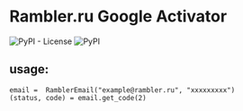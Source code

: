 # Rambler.ru Google Activator
![PyPI - License](https://img.shields.io/pypi/l/rambler-google-activator?style=plastic)
![PyPI](https://img.shields.io/pypi/v/rambler-google-activator?style=plastic)
## usage: 

``` 
email =  RamblerEmail("example@rambler.ru", "xxxxxxxxx")
(status, code) = email.get_code(2)
```

